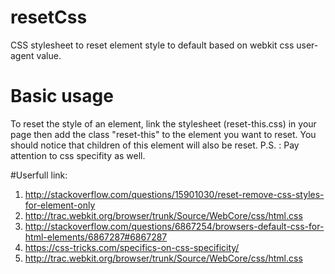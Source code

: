 # resetCss   
CSS stylesheet to reset element style to default based on webkit css user-agent value.

# Basic usage  
To reset the style of an element, link the stylesheet (reset-this.css) in your page then add the class "reset-this" to the element you want to reset.
You should notice that children of this element will also be reset.
P.S. : Pay attention to css specifity as well.

#Userfull link:   

1. http://stackoverflow.com/questions/15901030/reset-remove-css-styles-for-element-only  
2. http://trac.webkit.org/browser/trunk/Source/WebCore/css/html.css   
3. http://stackoverflow.com/questions/6867254/browsers-default-css-for-html-elements/6867287#6867287   
4. https://css-tricks.com/specifics-on-css-specificity/   
5. http://trac.webkit.org/browser/trunk/Source/WebCore/css/html.css
